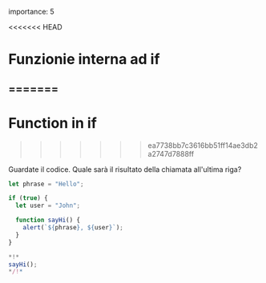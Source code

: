 importance: 5

<<<<<<< HEAD
# Funzionie interna ad if
=======
---
# Function in if
>>>>>>> ea7738bb7c3616bb51ff14ae3db2a2747d7888ff

Guardate il codice. Quale sarà il risultato della chiamata all'ultima riga?

```js run
let phrase = "Hello";

if (true) {
  let user = "John";

  function sayHi() {
    alert(`${phrase}, ${user}`);
  }
}

*!*
sayHi();
*/!*
```
